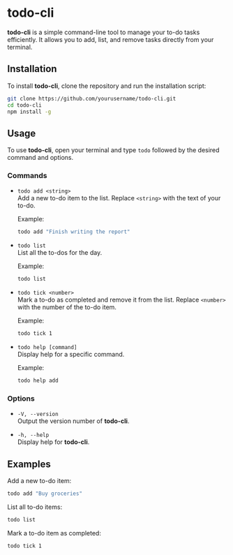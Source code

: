 # todo-cli

**todo-cli** is a simple command-line tool to manage your to-do tasks efficiently. It allows you to add, list, and remove tasks directly from your terminal.

## Installation

To install **todo-cli**, clone the repository and run the installation script:

```bash
git clone https://github.com/yourusername/todo-cli.git
cd todo-cli
npm install -g
```

## Usage

To use **todo-cli**, open your terminal and type `todo` followed by the desired command and options.

### Commands

- `todo add <string>`  
  Add a new to-do item to the list. Replace `<string>` with the text of your to-do.

  Example:
  ```bash
  todo add "Finish writing the report"
  ```

- `todo list`  
  List all the to-dos for the day.

  Example:
  ```bash
  todo list
  ```

- `todo tick <number>`  
  Mark a to-do as completed and remove it from the list. Replace `<number>` with the number of the to-do item.

  Example:
  ```bash
  todo tick 1
  ```

- `todo help [command]`  
  Display help for a specific command.

  Example:
  ```bash
  todo help add
  ```

### Options

- `-V, --version`  
  Output the version number of **todo-cli**.

- `-h, --help`  
  Display help for **todo-cli**.

## Examples

Add a new to-do item:
```bash
todo add "Buy groceries"
```

List all to-do items:
```bash
todo list
```

Mark a to-do item as completed:
```bash
todo tick 1
```
